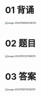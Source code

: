 # 01 背诵

<img src="https://cvp.oss-cn-shanghai.aliyuncs.com/202411080932374.png" alt="image-20241108093206312" style="zoom:50%;" />



# 02 题目

<img src="https://cvp.oss-cn-shanghai.aliyuncs.com/202411072211119.png" alt="image-20241107221108079" style="zoom:50%;" />



# 03 答案

<img src="https://cvp.oss-cn-shanghai.aliyuncs.com/202411081130823.png" alt="image-20241108113026767" style="zoom:50%;" />